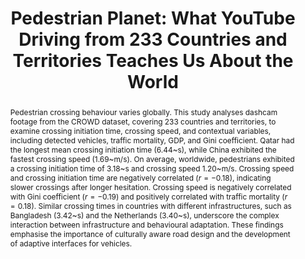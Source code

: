 ---
layout: publication
sitemap: false
title: "Pedestrian Planet: What YouTube Driving from 233 Countries and Territories Teaches Us About the World"
authors: Alam, M. S., Martens, M.H., Bazilinskyy, P.
pdf: alam2025national
image: alam2025national.png
display: 17th International Conference on Automotive User Interfaces and Interactive Vehicular Applications (AutoUI) Brisbane, QLD, Australia
year: 2025
doi: 10.1145/3744333.3747827
code: https://github.com/bazilinskyy/youtube-national
suppmat: https://doi.org/10.4121/fe366b3a-5053-4b90-9f78-cc6d3056aaa2
abstract: "Pedestrian crossing behaviour varies globally. This study analyses dashcam footage from the CROWD dataset, covering 233 countries and territories, to examine crossing initiation time, crossing speed, and contextual variables, including detected vehicles, traffic mortality, GDP, and Gini coefficient. Qatar had the longest mean crossing initiation time (6.44~s), while China exhibited the fastest crossing speed (1.69~m/s). On average, worldwide, pedestrians exhibited a crossing initiation time of 3.18~s and crossing speed 1.20~m/s. Crossing speed and crossing initiation time are negatively correlated ($r = -0.18$), indicating slower crossings after longer hesitation. Crossing speed is negatively correlated with Gini coefficient ($r = -0.19$) and positively correlated with traffic mortality ($r = 0.18$). Similar crossing times in countries with different infrastructures, such as Bangladesh (3.42~s) and the Netherlands (3.40~s), underscore the complex interaction between infrastructure and behavioural adaptation. These findings emphasise the importance of culturally aware road design and the development of adaptive interfaces for vehicles."
---